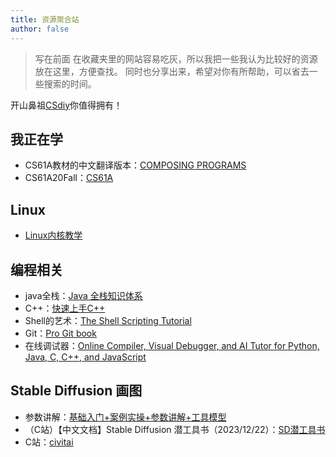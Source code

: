```yaml
---
title: 资源聚合站
author: false
---
```


> 写在前面
> 在收藏夹里的网站容易吃灰，所以我把一些我认为比较好的资源放在这里，方便查找。
> 同时也分享出来，希望对你有所帮助，可以省去一些搜索的时间。

开山鼻祖[CSdiy](https://csdiy.wiki/)你值得拥有！

## 我正在学
- CS61A教材的中文翻译版本：[COMPOSING PROGRAMS](https://composingprograms.netlify.app/)
- CS61A20Fall：[CS61A](https://inst.eecs.berkeley.edu/~cs61a/fa20/)

## Linux
- [Linux内核教学](https://linux-kernel-labs-zh.xyz/)

## 编程相关
- java全栈：[Java 全栈知识体系](https://pdai.tech/)
- C++：[快速上手C++](https://changkun.de/modern-cpp/zh-cn/01-intro/)
- Shell的艺术：[The Shell Scripting Tutorial](https://www.shellscript.sh/)
- Git：[Pro Git book](https://git-scm.com/book/en/v2)
- 在线调试器：[Online Compiler, Visual Debugger, and AI Tutor for Python, Java, C, C++, and JavaScript ](https://pythontutor.com/)

## Stable Diffusion 画图
- 参数讲解：[基础入门+案例实操+参数讲解+工具模型](https://www.uisdc.com/stable-diffusion-basis)
- （C站）【中文文档】Stable Diffusion 潜工具书（2023/12/22）：[SD潜工具书](https://civitai.com/articles/3465)
- C站：[civitai](https://civitai.com/)